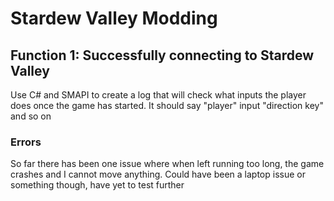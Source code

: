 # Stardew Valley Modding
## Function 1: Successfully connecting to Stardew Valley 
Use C# and SMAPI to create a log that will check what inputs the player does once the game has started. It should say "player" input "direction key" and so on
### Errors
So far there has been one issue where when left running too long, the game crashes and I cannot move anything. Could have been a laptop issue or something though, have yet to test further
